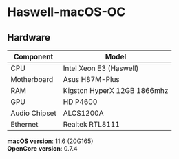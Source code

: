 # Haswell-macOS-OC

## Hardware

| **Component**    | **Model**                                  |
| ---------------- | ------------------------------------------ |
| CPU              | Intel Xeon E3 (Haswell)                    |
| Motherboard      | Asus H87M-Plus                             |
| RAM              | Kigston HyperX 12GB 1866mhz                |
| GPU              | HD P4600                                   |
| Audio Chipset    | ALCS1200A                                  |
| Ethernet         | Realtek RTL8111                            |

**macOS version**: 11.6 (20G165) \
**OpenCore version**: 0.7.4

